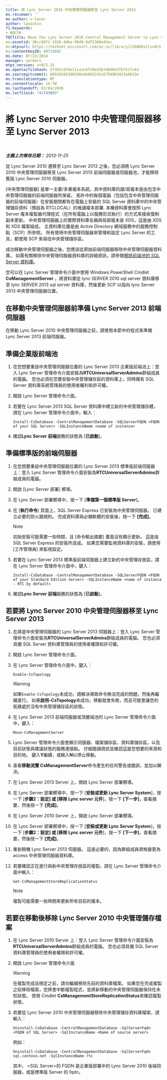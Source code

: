 ```yaml
---
title: 將 Lync Server 2010 中央管理伺服器移至 Lync Server 2013
ms.reviewer: ''
ms.author: v-lanac
author: lanachin
f1.keywords:
- NOCSH
TOCTitle: Move the Lync Server 2010 Central Management Server to Lync Server 2013
ms:assetid: 30cc98f2-1916-4dbe-99d0-8df5368ed3ec
ms:mtpsurl: https://technet.microsoft.com/en-us/library/JJ688013(v=OCS.15)
ms:contentKeyID: 49733602
ms.date: 07/23/2014
manager: serdars
mtps_version: v=OCS.15
ms.openlocfilehash: 5f301c8f6e11ca3c8f19ed167489bb3fbf51fc63
ms.sourcegitcommit: b693d5923d6240cbb865241a5750963423a4b33e
ms.translationtype: MT
ms.contentlocale: zh-TW
ms.lasthandoff: 02/04/2020
ms.locfileid: "41743693"
---
```

<div data-xmlns="http://www.w3.org/1999/xhtml">

<div class="topic" data-xmlns="http://www.w3.org/1999/xhtml" data-msxsl="urn:schemas-microsoft-com:xslt" data-cs="http://msdn.microsoft.com/en-us/">

<div data-asp="http://msdn2.microsoft.com/asp">

# <a name="move-the-lync-server-2010-central-management-server-to-lync-server-2013"></a>將 Lync Server 2010 中央管理伺服器移至 Lync Server 2013

</div>

<div id="mainSection">

<div id="mainBody">

<span> </span>

_**主題上次修改日期：** 2013-11-25_

從 Lync Server 2010 遷移至 Lync Server 2013 之後，您必須將 Lync Server 2010 中央管理伺服器移至 Lync Server 2013 前端伺服器或伺服器池，才能移除舊版 Lync Server 2010 伺服器。

[中央管理伺服器] 是單一主要/多重複本系統，其中資料庫的讀/寫複本是由包含中央管理伺服器的前端伺服器所保留。 拓朴中的每個電腦（包括包含中央管理伺服器的前端伺服器）在安裝期間都有在電腦上安裝的 SQL Server 資料庫中的中央管理儲存資料（預設為 RTCLOCAL）的唯讀複本部署. 本機資料庫會按照 Lync Server 複本複製器代理程式（在所有電腦上以服務形式執行）的方式來接收復制副本更新。 中央管理伺服器上的實際資料庫名稱與局部複本是 XDS，這是由 XDS 和 XDS 檔案組成。 主資料庫位置是由 Active Directory 網域服務中的服務控制點（SCP）所參照。 所有使用中央管理伺服器來管理和設定 Lync Server 的工具，都使用 SCP 來尋找中央管理儲存區。

成功移動中央管理伺服器之後，您應該從原始前端伺服器移除中央管理伺服器資料庫。 如需有關移除中央管理伺服器資料庫的詳細資訊，請參閱[移除前端池的 SQL Server 資料庫](remove-the-sql-server-database-for-a-front-end-pool.md)。

您可以在 Lync Server 管理命令介面中使用 Windows PowerShell Cmdlet **CsManagementServer** ，將資料庫從 lync SERVER 2010 sql server 資料庫移至 lync SERVER 2013 sql server 資料庫，然後更新 SCP 以指向 lync Server 2013 中央管理伺服器位置。

<div>

## <a name="preparing-lync-server-2013front-end-servers-before-moving-the-central-management-server"></a>在移動中央管理伺服器前準備 Lync Server 2013 前端伺服器

在移動 Lync Server 2010 中央管理伺服器之前，請使用本節中的程式來準備 Lync Server 2013 前端伺服器。

<div>

## <a name="to-prepare-an-enterprise-edition-front-end-pool"></a>準備企業版前端池

1.  在您想要重設中央管理伺服器位置的 Lync Server 2013 企業版前端池上：登入 Lync Server 管理命令介面安裝為**RTCUniversalServerAdmins**群組成員的電腦。 您也必須在您要安裝中央管理儲存區的資料庫上，同時擁有 SQL Server 資料庫系統管理員的使用者權利和許可權。

2.  開啟 Lync Server 管理命令介面。

3.  若要在 Lync Server 2013 SQL Server 資料庫中建立新的中央管理儲存體，請在 Lync Server 管理命令介面中，輸入：
    
        Install-CsDatabase -CentralManagementDatabase -SQLServerFQDN <FQDN of your SQL Server> -SQLInstanceName <name of instance>

4.  確認**Lync Server 前端**服務的狀態為 [**已啟動**]。

</div>

<div>

## <a name="to-prepare-a-standard-edition-front-end-server"></a>準備標準版的前端伺服器

1.  在您想要重設中央管理伺服器位置的 Lync Server 2013 標準版前端伺服器上：登入 Lync Server 管理命令介面安裝為**RTCUniversalServerAdmins**群組成員的電腦。

2.  開啟 [Lync Server 部署] 嚮導。

3.  在 Lync Server 部署嚮導中，按一下 [**準備第一個標準版 Server**]。

4.  在 [**執行命令**] 頁面上，SQL Server Express 已安裝為中央管理伺服器。 已建立必要的防火牆規則。 完成資料庫與必備軟體的安裝後，按一下 **[完成]**。
    
    <div>
    

    > [!NOTE]  
    > 初始安裝可能需要一些時間，且 [命令輸出摘要] 畫面沒有顯示更新。 這是由 SQL Server Express 的安裝所造成。 如果您需要監視資料庫的安裝，請使用 [工作管理員] 來監視設定。

    
    </div>

5.  若要在 Lync Server 2013 標準版前端伺服器上建立新的中央管理存放區，請在 Lync Server 管理命令介面中，鍵入：
    
        Install-CsDatabase -CentralManagementDatabase -SQLServerFQDN <FQDN of your Standard Edition Server> -SQLInstanceName <name of instance - RTC by default>

6.  確認**Lync Server 前端**服務的狀態為 [**已啟動**]。

</div>

</div>

<div>

## <a name="to-move-the-lync-server-2010central-management-server-to-lync-server-2013"></a>若要將 Lync Server 2010 中央管理伺服器移至 Lync Server 2013

1.  在將是中央管理伺服器的 Lync Server 2013 伺服器上：登入 Lync Server 管理命令介面安裝為**RTCUniversalServerAdmins**群組成員的電腦。 您也必須具備 SQL Server 資料庫管理員的使用者權限和許可權。

2.  開啟 Lync Server 管理命令介面。

3.  在 Lync Server 管理命令介面中，鍵入：
    
        Enable-CsTopology
    
    <div>
    

    > [!WARNING]  
    > 如果<CODE>Enable-CsTopology</CODE>未成功，請解決導致命令無法完成的問題，然後再繼續進行。 如果<STRONG>啟用-CsTopology</STRONG>未成功，移動就會失敗，而且可能會讓您的拓撲處於沒有中央管理儲存區的狀態。

    
    </div>

4.  在 Lync Server 2013 前端伺服器或頂層端池的 Lync Server 管理命令介面中，鍵入：
    
        Move-CsManagementServer

5.  Lync Server 管理命令介面會顯示伺服器、檔案儲存區、資料庫儲存區，以及目前狀態與建議狀態的服務連接點。 仔細閱讀資訊並確認這是您想要的來源和目的地。 鍵入**Y**繼續，或輸入**N**以停止移動。

6.  查看**移動流覽 CsManagementServer**命令產生的任何警告或錯誤，並加以解決。

7.  在 Lync Server 2013 Server 上，開啟 Lync Server 部署嚮導。

8.  在 Lync Server 部署嚮導中，按一下 [**安裝或更新 Lync Server System**]，按一下 [**步驟2：設定] 或 [移除 Lync server 元件**]，按一下 **[下一步]**，查看摘要，然後按一下 **[完成]**。

9.  在 Lync Server 2010 Server 上，開啟 Lync Server 部署嚮導。

10. 在 Lync Server 部署嚮導中，按一下 [**安裝或更新 Lync Server System**]，按一下 [**步驟2：設定] 或 [移除 Lync server 元件**]，按一下 **[下一步]**，查看摘要，然後按一下 **[完成]**。

11. 重新開機 Lync Server 2013 伺服器。 這是必要的，因為群組成員資格變更為 access 中央管理伺服器資料庫。

12. 若要確認正在進行與新中央管理存放區的複製，請在 Lync Server 管理命令介面中輸入：
    
        Get-CsManagementStoreReplicationStatus
    
    <div>
    

    > [!NOTE]  
    > 複製可能需要一些時間來更新所有目前的複本。

    
    </div>

</div>

<div>

## <a name="to-remove-lync-server-2010central-management-store-files-after-a-move"></a>若要在移動後移除 Lync Server 2010 中央管理儲存檔案

1.  在 Lync Server 2010 Server 上：登入 Lync Server 管理命令介面安裝為**RTCUniversalServerAdmins**群組成員的電腦。 您也必須具備 SQL Server 資料庫管理員的使用者權限和許可權。

2.  開啟 Lync Server 管理命令介面
    
    <div>
    

    > [!WARNING]  
    > 在複製完成且穩定之前，請勿繼續移除先前的資料庫檔案。 如果您在完成複製之前移除檔案，您將會中斷複製程式，並將新移動的中央管理伺服器保持在未知狀態。 使用 Cmdlet <STRONG>CsManagementStoreReplicationStatus</STRONG>來確認複製狀態。

    
    </div>

3.  若要從 Lync Server 2010 中央管理伺服器移除中央管理儲存資料庫檔案，請輸入：
    
        Uninstall-CsDatabase -CentralManagementDatabase -SqlServerFqdn <FQDN of SQL Server> -SqlInstanceName <Name of source server>
    
    例如：
    
        Uninstall-CsDatabase -CentralManagementDatabase -SqlServerFqdn sql.contoso.net -SqlInstanceName rtc
    
    其中， \<SQL Server\>的 FQDN 是企業版部署中的 Lync Server 2010 後端伺服器，或是標準版 Server 的 fqdn。

</div>

</div>

<span> </span>

</div>

</div>

</div>

